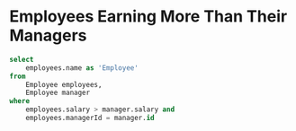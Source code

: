 # Employees Earning More Than Their Managers

```sql
select
    employees.name as 'Employee'
from
    Employee employees,
    Employee manager
where
    employees.salary > manager.salary and
    employees.managerId = manager.id
```
